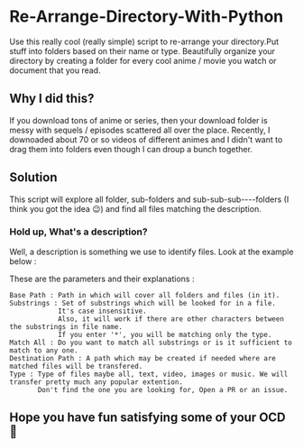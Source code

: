 # Re-Arrange-Directory-With-Python

Use this really cool (really simple) script to re-arrange your directory.Put stuff into folders based on their name or type. Beautifully organize your directory by creating a folder for every cool anime / movie you watch or document that you read.

## Why I did this?
If you download tons of anime or series, then your download folder is messy with sequels / episodes scattered all over the place. Recently, I downoaded about 70 or so videos of different animes and I didn't want to drag them into folders even though I can droup a bunch together.

## Solution
This script will explore all folder, sub-folders and sub-sub-sub----folders (I think you got the idea :wink:) and find all files matching the description.

### Hold up, What's a description?
Well, a description is something we use to identify files. Look at the example below :

These are the parameters and their explanations :
```
Base Path : Path in which will cover all folders and files (in it).
Substrings : Set of substrings which will be looked for in a file.
            It's case insensitive.
            Also, it will work if there are other characters between the substrings in file name.
            If you enter '*', you will be matching only the type.
Match All : Do you want to match all substrings or is it sufficient to match to any one.
Destination Path : A path which may be created if needed where are matched files will be transfered.
Type : Type of files maybe all, text, video, images or music. We will transfer pretty much any popular extention.
       Don't find the one you are looking for, Open a PR or an issue.
```
## Hope you have fun satisfying some of your OCD :slightly_smiling_face:
